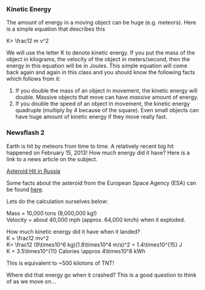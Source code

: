 ### Kinetic Energy

The amount of energy in a moving object can be huge (e.g. meteors). Here is a simple equation that describes this   
  
 <lrn-math>K= \frac12 m v^2 </lrn-math>  
  
We will use the letter K to denote kinetic energy. If you put the mass of the object in kilograms, the velocity of the object in meters/second, then the energy in this equation will be in Joules. This simple equation will come back again and again in this class and you should know the following facts which follows from it:

1. If you double the mass of an object in movement, the kinetic energy will double. Massive objects that move can have _massive_ amount of energy.
2. If you double the speed of an object in movement, the kinetic energy quadruple (multiply by 4 because of the square). Even small objects can have huge amount of kinetic energy if they move really fast.

### Newsflash 2

Earth is hit by meteors from time to time. A relatively recent big hit happened on February 15, 2013! How much energy did it have? Here is a link to a news article on the subject.

[Asteroid Hit in Russia](www.foxnews.com/science/2013/02/15/injuries-reported-after-meteorite-falls-in-russia-ural-mountains)

Some facts about the asteroid from the European Space Agency (ESA) can be found [here](www.esa.int/Our_Activities/Operations/Space_Situational_Awareness/Russia_asteroid_impact_ESA_update_and_assessment).

Lets do the calculation ourselves below: 

Mass = 10,000 tons (9,000,000 kg!)<br>
Velocity = about 40,000 mph (approx. 64,000 km/h) when it exploded.

How much kinetic energy did it have when it landed?<br>
 <lrn-math>K = \frac12 mv^2 </lrn-math><br>
 <lrn-math>K= \frac12 (9\times10^6 kg)(1.8\times10^4 m/s)^2 </lrn-math>
 <lrn-math> = 1.4\times10^{15} J </lrn-math><br>
 <lrn-math>K = 3.5\times10^{11} </lrn-math> Calories <lrn-math> \approx 4\times10^8<lrn-math> kWh 

This is equivalent to ~500 kilotons of TNT!  

Where did that energy go when it crashed? This is a good question to think of as we move on...
